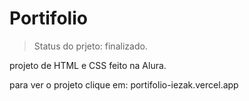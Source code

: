 # Portifolio

> Status do prjeto: finalizado.

projeto de HTML e CSS feito na Alura.

para ver o projeto clique em: portifolio-iezak.vercel.app
